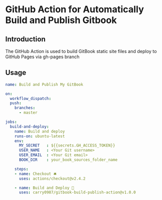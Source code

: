 # GitHub Action for Automatically Build and Publish Gitbook

## Introduction

The GitHub Action is used to build GitBook static site files and deploy to GitHub Pages via gh-pages branch

## Usage
```yaml
name: Build and Publish My GitBook

on:
  workflow_dispatch:
  push:
    branches:
      - master

jobs:
  build-and-deploy:
    name: Build and deploy
    runs-on: ubuntu-latest
    env:
      MY_SECRET   : ${{secrets.GH_ACCESS_TOKEN}}
      USER_NAME   : <Your Git username>
      USER_EMAIL  : <Your Git email>
      BOOK_DIR    : your_book_sources_folder_name

    steps:
    - name: Checkout 🛎️
      uses: actions/checkout@v2.4.2

    - name: Build and Deploy 🚀
      uses: carry0987/gitbook-build-publish-action@v1.0.0
```

